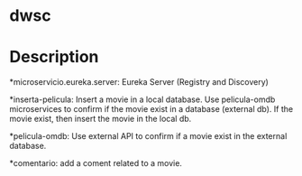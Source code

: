 # dwsc

# Description

*microservicio.eureka.server: Eureka Server (Registry and Discovery)

*inserta-pelicula: Insert a movie in a local database. Use pelicula-omdb microservices to confirm if the movie exist in a database (external db). If the movie exist, then insert the movie in the local db.

*pelicula-omdb: Use external API to confirm if a movie exist in the external database.

*comentario: add a coment related to a movie.
